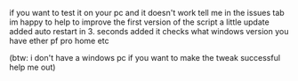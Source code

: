 if you want to test it on your pc and it doesn't work tell me in the issues tab im happy to help to improve the first version of the script 
a little update 
added auto restart in 3. seconds 
added it checks what windows version you have ether pf pro home etc

(btw: i don't have a windows pc if you want to make the tweak successful help me out) 

